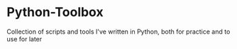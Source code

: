 # Python-Toolbox
Collection of scripts and tools I've written in Python, both for practice and to use for later
